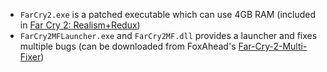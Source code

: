 * `FarCry2.exe` is a patched executable which can use 4GB RAM (included in [Far Cry 2: Realism+Redux][1])
* `FarCry2MFLauncher.exe` and `FarCry2MF.dll` provides a launcher and fixes multiple bugs (can be downloaded from FoxAhead's [Far-Cry-2-Multi-Fixer][2])

[1]: https://www.moddb.com/mods/far-cry-2-realismredux
[2]: https://github.com/FoxAhead/Far-Cry-2-Multi-Fixer
